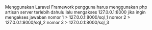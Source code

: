 Menggunakan Laravel Framework
pengguna harus menggunakan php artisan server terlebih dahulu lalu mengakses 127.0.0.1:8000 jika ingin mengakses jawaban 
nomor 1 > 127.0.0.1:8000/sql_1
nomor 2 > 127.0.0.1:8000/sql_2
nomor 3 > 127.0.0.1:8000/sql_3
